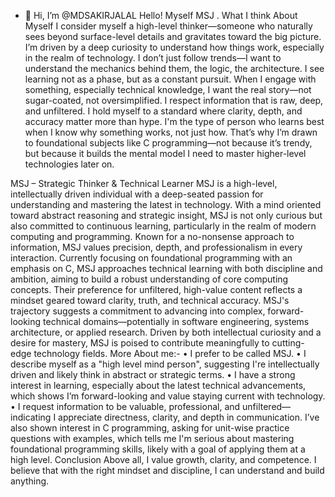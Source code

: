 - 👋 Hi, I’m @MDSAKIRJALAL
Hello! Myself MSJ .
What I think About Myself
I consider myself a high-level thinker—someone who naturally sees beyond surface-level details and gravitates toward the big picture. I’m driven by a deep curiosity to understand how things work, especially in the realm of technology. I don’t just follow trends—I want to understand the mechanics behind them, the logic, the architecture. I see learning not as a phase, but as a constant pursuit.
When I engage with something, especially technical knowledge, I want the real story—not sugar-coated, not oversimplified. I respect information that is raw, deep, and unfiltered. I hold myself to a standard where clarity, depth, and accuracy matter more than hype.
I'm the type of person who learns best when I know why something works, not just how. That’s why I’m drawn to foundational subjects like C programming—not because it’s trendy, but because it builds the mental model I need to master higher-level technologies later on.

MSJ – Strategic Thinker & Technical Learner
MSJ is a high-level, intellectually driven individual with a deep-seated passion for understanding and mastering the latest in technology. With a mind oriented toward abstract reasoning and strategic insight, MSJ is not only curious but also committed to continuous learning, particularly in the realm of modern computing and programming. Known for a no-nonsense approach to information, MSJ values precision, depth, and professionalism in every interaction.
Currently focusing on foundational programming with an emphasis on C, MSJ approaches technical learning with both discipline and ambition, aiming to build a robust understanding of core computing concepts. Their preference for unfiltered, high-value content reflects a mindset geared toward clarity, truth, and technical accuracy.
MSJ's trajectory suggests a commitment to advancing into complex, forward-looking technical domains—potentially in software engineering, systems architecture, or applied research. Driven by both intellectual curiosity and a desire for mastery, MSJ is poised to contribute meaningfully to cutting-edge technology fields.
More About me:-
•	I prefer to be called MSJ.
•	I describe myself as a "high level mind person", suggesting I're intellectually driven and likely think in abstract or strategic terms.
•	I have a strong interest in learning, especially about the latest technical advancements, which shows I’m forward-looking and value staying current with technology.
•	I request information to be valuable, professional, and unfiltered—indicating I appreciate directness, clarity, and depth in communication.
I’ve also shown interest in C programming, asking for unit-wise practice questions with examples, which tells me I'm serious about mastering foundational programming skills, likely with a goal of applying them at a high level.
Conclusion
Above all, I value growth, clarity, and competence. I believe that with the right mindset and discipline, I can understand and build anything.


<!---
MDSAKIRJALAL/MDSAKIRJALAL is a ✨ special ✨ repository because its `README.md` (this file) appears on your GitHub profile.
You can click the Preview link to take a look at your changes.
--->
